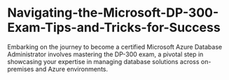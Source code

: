 # Navigating-the-Microsoft-DP-300-Exam-Tips-and-Tricks-for-Success
Embarking on the journey to become a certified Microsoft Azure Database Administrator involves mastering the DP-300 exam, a pivotal step in showcasing your expertise in managing database solutions across on-premises and Azure environments. 

